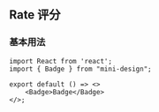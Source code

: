
## Rate 评分

### 基本用法

```tsx
import React from 'react';
import { Badge } from "mini-design";

export default () => <>
    <Badge>Badge</Badge>
</>;
```





<API></API>